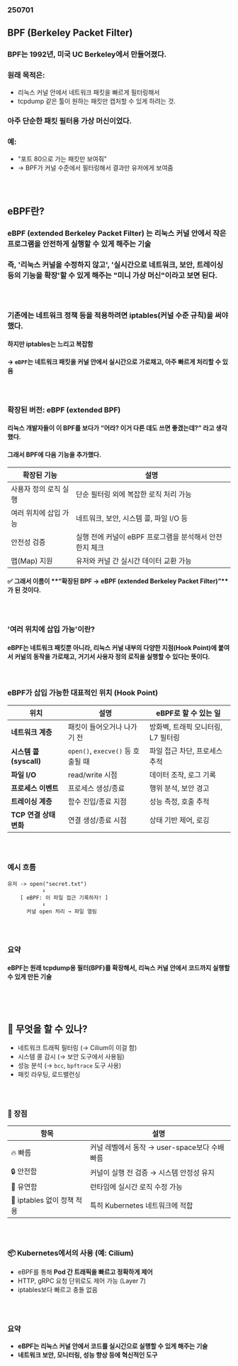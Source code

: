 ### 250701
## BPF (Berkeley Packet Filter)
### BPF는 1992년, 미국 UC Berkeley에서 만들어졌다.
### 원래 목적은:
- 리눅스 커널 안에서 네트워크 패킷을 빠르게 필터링해서
- tcpdump 같은 툴이 원하는 패킷만 캡처할 수 있게 하려는 것.
### 아주 단순한 패킷 필터용 가상 머신이었다.
### 예:
- "포트 80으로 가는 패킷만 보여줘"
- → BPF가 커널 수준에서 필터링해서 결과만 유저에게 보여줌
### <br/>

## eBPF란?
### **eBPF (extended Berkeley Packet Filter)** 는 **리눅스 커널 안에서 작은 프로그램을 안전하게 실행**할 수 있게 해주는 기술
### 즉, '리눅스 커널을 수정하지 않고', '실시간으로 네트워크, 보안, 트레이싱 등의 기능을 확장'할 수 있게 해주는 "미니 가상 머신"이라고 보면 된다.
### <br/>

### 기존에는 네트워크 정책 등을 적용하려면 iptables(커널 수준 규칙)을 써야 했다.
#### 하지만 iptables는 느리고 복잡함
#### → `eBPF`는 **네트워크 패킷을 커널 안에서 실시간으로 가로채고**, 아주 빠르게 처리할 수 있음
### <br/>

### 확장된 버전: eBPF (extended BPF)
#### 리눅스 개발자들이 이 BPF를 보다가 “어라? 이거 다른 데도 쓰면 좋겠는데?” 라고 생각했다.
#### 그래서 BPF에 다음 기능을 추가했다.
| 확장된 기능       | 설명                                |
| ------------ | --------------------------------- |
| 사용자 정의 로직 실행 | 단순 필터링 외에 복잡한 로직 처리 가능            |
| 여러 위치에 삽입 가능 | 네트워크, 보안, 시스템 콜, 파일 I/O 등         |
| 안전성 검증       | 실행 전에 커널이 eBPF 프로그램을 분석해서 안전한지 체크 |
| 맵(Map) 지원    | 유저와 커널 간 실시간 데이터 교환 가능            |
#### ✅ 그래서 이름이 **“확장된 BPF → eBPF (extended Berkeley Packet Filter)”**가 된 것이다.
### <br/>

### '여러 위치에 삽입 가능'이란?
#### eBPF는 네트워크 패킷뿐 아니라, 리눅스 커널 내부의 다양한 지점(Hook Point)에 붙여서 커널의 동작을 가로채고, 거기서 사용자 정의 로직을 실행할 수 있다는 뜻이다.
#### <br/>

### eBPF가 삽입 가능한 대표적인 위치 (Hook Point)
| 위치                 | 설명                           | eBPF로 할 수 있는 일        |
| ------------------ | ---------------------------- | --------------------- |
| **네트워크 계층**        | 패킷이 들어오거나 나가기 전              | 방화벽, 트래픽 모니터링, L7 필터링 |
| **시스템 콜(syscall)** | `open()`, `execve()` 등 호출될 때 | 파일 접근 차단, 프로세스 추적     |
| **파일 I/O**         | read/write 시점                | 데이터 조작, 로그 기록         |
| **프로세스 이벤트**       | 프로세스 생성/종료                   | 행위 분석, 보안 경고          |
| **트레이싱 계층**        | 함수 진입/종료 지점                  | 성능 측정, 호출 추적          |
| **TCP 연결 상태 변화**   | 연결 생성/종료 시점                  | 상태 기반 제어, 로깅          |

### <br/>

### 예시 흐름
```
유저 -> open("secret.txt")
           ↓
    [ eBPF: 이 파일 접근 기록하자! ]
           ↓
      커널 open 처리 → 파일 열림
```
### <br/>

### 요약
#### eBPF는 원래 tcpdump용 필터(BPF)를 확장해서, 리눅스 커널 안에서 코드까지 실행할 수 있게 만든 기술
### <br/><br/>

## 🔧 무엇을 할 수 있나?
- 네트워크 트래픽 필터링 (→ Cilium이 이걸 함)
- 시스템 콜 감시 (→ 보안 도구에서 사용됨)
- 성능 분석 (→ `bcc`, `bpftrace` 도구 사용)
- 패킷 라우팅, 로드밸런싱
### <br/>

### 🚀 장점

| 항목                   | 설명                              |
| -------------------- | ------------------------------- |
| 🔥 빠름                | 커널 레벨에서 동작 → user-space보다 수배 빠름 |
| 🔒 안전함               | 커널이 실행 전 검증 → 시스템 안정성 유지        |
| 🎯 유연함               | 런타임에 실시간 로직 수정 가능               |
| 🧩 iptables 없이 정책 적용 | 특히 Kubernetes 네트워크에 적합          |

### <br/>

### 📦 Kubernetes에서의 사용 (예: Cilium)
- eBPF를 통해 **Pod 간 트래픽을 빠르고 정확하게 제어**
- HTTP, gRPC 요청 단위로도 제어 가능 (Layer 7)
- iptables보다 빠르고 충돌 없음
### <br/>

### 요약
- **eBPF는 리눅스 커널 안에서 코드를 실시간으로 실행할 수 있게 해주는 기술**
- **네트워크 보안, 모니터링, 성능 향상 등에 혁신적인 도구**
